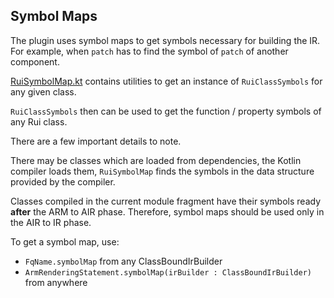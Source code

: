 ## Symbol Maps

The plugin uses symbol maps to get symbols necessary for building the IR. For example, when `patch` has to find
the symbol of `patch` of another component.

[RuiSymbolMap.kt](../../rui-kotlin-plugin/src/main/kotlin/hu/simplexion/rui/kotlin/plugin/ir/RuiSymbolMap.kt) contains
utilities to get an instance of `RuiClassSymbols` for any given class.

`RuiClassSymbols` then can be used to get the function / property symbols of any Rui class.

There are a few important details to note.

There may be classes which are loaded from dependencies, the Kotlin compiler loads them, `RuiSymbolMap` finds the
symbols in the data structure provided by the compiler.

Classes compiled in the current module fragment have their symbols ready **after** the ARM to AIR phase. Therefore,
symbol maps should be used only in the AIR to IR phase.

To get a symbol map, use:

- `FqName.symbolMap` from any ClassBoundIrBuilder
- `ArmRenderingStatement.symbolMap(irBuilder : ClassBoundIrBuilder)` from anywhere
